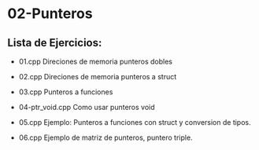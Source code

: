 # 02-Punteros
## Lista de Ejercicios:

- 01.cpp
	Direciones de memoria punteros dobles

- 02.cpp
	Direciones de memoria punteros a struct

- 03.cpp
	Punteros a funciones

- 04-ptr_void.cpp
    Como usar punteros void

- 05.cpp
    Ejemplo: Punteros a funciones con struct y conversion de tipos.

- 06.cpp
    Ejemplo de matriz de punteros, puntero triple.
